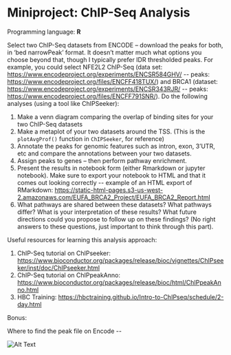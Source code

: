 # Miniproject: ChIP-Seq Analysis

Programming language: **R**

Select two ChIP-Seq datasets from ENCODE – download the peaks for both, in ‘bed narrowPeak’ format. It doesn’t matter much what options you choose beyond that, though I typically prefer IDR thresholded peaks. For example, you could select NFE2L2 ChIP-Seq (data set: https://www.encodeproject.org/experiments/ENCSR584GHV/ -- peaks: https://www.encodeproject.org/files/ENCFF418TUX/) and BRCA1 (dataset: https://www.encodeproject.org/experiments/ENCSR343RJR/ -- peaks: https://www.encodeproject.org/files/ENCFF791SNR/). Do the following analyses (using a tool like ChIPSeeker):

1. Make a venn diagram comparing the overlap of binding sites for your two ChIP-Seq datasets
2. Make a metaplot of your two datasets around the TSS. (This is the `plotAvgProf()` function in `ChIPSeeker`, for reference)
3. Annotate the peaks for genomic features such as intron, exon, 3’UTR, etc and compare the annotations between your two datasets.
4. Assign peaks to genes – then perform pathway enrichment.
5. Present the results in notebook form (either Rmarkdown or jupyter notebook). Make sure to export your notebook to HTML and that it comes out looking correctly -- example of an HTML export of RMarkdown: https://static-html-pages.s3-us-west-2.amazonaws.com/EUFA_BRCA2_Project/EUFA_BRCA2_Report.html
6. What pathways are shared between these datasets? What pathways differ? What is your interpretation of these results? What future directions could you propose to follow up on these findings? (No right answers to these questions, just important to think through this part).

Useful resources for learning this analysis approach:
1. ChIP-Seq tutorial on ChIPseeker: https://www.bioconductor.org/packages/release/bioc/vignettes/ChIPseeker/inst/doc/ChIPseeker.html
2. ChIP-Seq tutorial on ChIPpeakAnno: https://www.bioconductor.org/packages/release/bioc/html/ChIPpeakAnno.html
3. HBC Training: https://hbctraining.github.io/Intro-to-ChIPseq/schedule/2-day.html

Bonus:

Where to find the peak file on Encode --

![Alt Text](https://media.giphy.com/media/aoV0nOJWRb7CSTQejM/giphy.gif)


